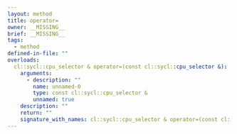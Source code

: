 ```yaml
---
layout: method
title: operator=
owner: __MISSING__
brief: __MISSING__
tags:
  - method
defined-in-file: ""
overloads:
  cl::sycl::cpu_selector & operator=(const cl::sycl::cpu_selector &):
    arguments:
      - description: ""
        name: unnamed-0
        type: const cl::sycl::cpu_selector &
        unnamed: true
    description: ""
    return: ""
    signature_with_names: cl::sycl::cpu_selector & operator=(const cl::sycl::cpu_selector &)
---
```

